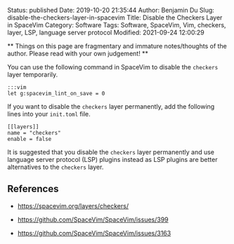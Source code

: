 Status: published
Date: 2019-10-20 21:35:44
Author: Benjamin Du
Slug: disable-the-checkers-layer-in-spacevim
Title: Disable the Checkers Layer in SpaceVim
Category: Software
Tags: Software, SpaceVim, Vim, checkers, layer, LSP, language server protocol
Modified: 2021-09-24 12:00:29

**
Things on this page are fragmentary and immature notes/thoughts of the author.
Please read with your own judgement!
**


You can use the following command in SpaceVim to disable the `checkers` layer temporarily.

    :::vim
    let g:spacevim_lint_on_save = 0

If you want to disable the `checkers` layer permanently,
add the following lines into your `init.toml` file.

    [[layers]]
    name = "checkers"
    enable = false

It is suggested that you disable the `checkers` layer permanently 
and use language server protocol (LSP) plugins instead
as LSP plugins are better alternatives to the `checkers` layer.

## References

- https://spacevim.org/layers/checkers/

- https://github.com/SpaceVim/SpaceVim/issues/399

- https://github.com/SpaceVim/SpaceVim/issues/3163
